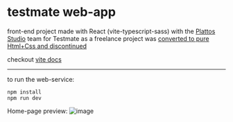 # testmate web-app

front-end project made with React (vite-typescript-sass) with the [Plattos Studio](http://plattosstudio.com/) team for Testmate as a freelance
project was [converted to pure Html+Css and discontinued](https://github.com/talesshift/Testmate_convert)

checkout [vite docs](https://vitejs.dev/guide/)
***
to run the web-service:
```
npm install
npm run dev
```

Home-page preview:
![image](https://user-images.githubusercontent.com/31869464/167901269-a4d055f0-aada-41a2-91ea-392f651743be.png)



